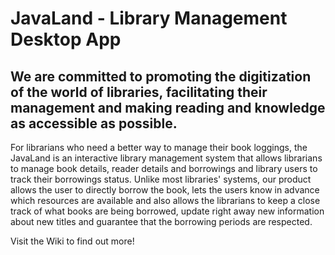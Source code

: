 # JavaLand - Library Management Desktop App 


We are committed to promoting the digitization of the world of libraries, facilitating their management and making reading and knowledge as accessible as possible.
------------------------------------------------------------------
For librarians who need a better way to manage their book loggings, the JavaLand is an interactive library management system that allows librarians to manage book details, reader details and borrowings and library users to track their borrowings status. Unlike most libraries' systems, our product allows the user to directly borrow the book, lets the users know in advance which resources are available and also allows the librarians to keep a close track of what books are being borrowed, update right away new information about new titles and guarantee that the borrowing periods are respected.

Visit the Wiki to find out more!
